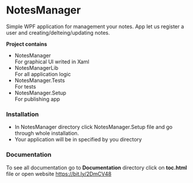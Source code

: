 # NotesManager

Simple WPF application for management your notes.
App let us register a user and creating/delteing/updating notes.

**Project contains** 
* NotesManager
<br>For graphical UI writed in Xaml
* NotesManagerLib
<br>For all application logic
* NotesManager.Tests
<br>For tests
* NotesManager.Setup
<br>For publishing app

### Installation 
* In NotesManager directory click NotesManager.Setup file and go through
whole installation.
* Your application will be in specified by you directory

### Documentation 
To see all documentation go to **Documentation** directory
click on **toc.html** file or open website https://bit.ly/2DmCV48

